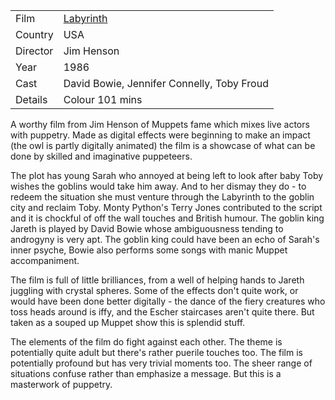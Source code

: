 | | |
|-|-|
Film|[Labyrinth](https://www.imdb.com/title/tt0091369/)
Country|USA
Director|Jim Henson
Year|1986
Cast|David Bowie, Jennifer Connelly, Toby Froud
Details|Colour 101 mins

A worthy film from Jim Henson of Muppets fame which mixes live actors with puppetry. Made as digital effects were beginning to make an impact (the owl is partly digitally animated) the film is a showcase of what can be done by skilled and imaginative puppeteers.

The plot has young Sarah who annoyed at being left to look after baby Toby wishes the goblins would take him away. And to her dismay they do - to redeem the situation she must venture through the Labyrinth to the goblin city and reclaim Toby. Monty Python's Terry Jones contributed to the script and it is chockful of off the wall touches and British humour. The goblin king Jareth is played by David Bowie whose ambiguousness tending to androgyny is very apt. The goblin king could have been an echo of Sarah's inner psyche, Bowie also performs some songs with manic Muppet accompaniment.

The film is full of little brilliances, from a well of helping hands to Jareth juggling with crystal spheres. Some of the effects don't quite work, or would have been done better digitally - the dance of the fiery creatures who toss heads around is iffy, and the Escher staircases aren't quite there. But taken as a souped up Muppet show this is splendid stuff.

The elements of the film do fight against each other. The theme is potentially quite adult but there's rather puerile touches too. The film is potentially profound but has very trivial moments too. The sheer range of situations confuse rather than emphasize a message. But this is a masterwork of puppetry.



